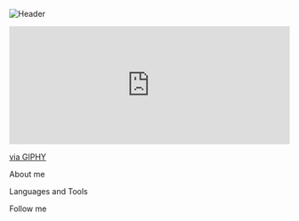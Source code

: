 ![Header](https://media.giphy.com/media/10zxDv7Hv5RF9C/giphy.gif )

<div style="width:100%;height:0;padding-bottom:42%;position:relative;"><iframe src="https://giphy.com/embed/10zxDv7Hv5RF9C" width="100%" height="100%" style="position:absolute" frameBorder="0" class="giphy-embed" allowFullScreen></iframe></div><p><a href="https://giphy.com/gifs/loop-computer-matrix-10zxDv7Hv5RF9C">via GIPHY</a></p>
About me

Languages and Tools

Follow me

<!--
**yeezysmem/yeezysmem** is a ✨ _special_ ✨ repository because its `README.md` (this file) appears on your GitHub profile.

Here are some ideas to get you started:

- 🔭 I’m currently working on ...
- 🌱 I’m currently learning ...
- 👯 I’m looking to collaborate on ...
- 🤔 I’m looking for help with ...
- 💬 Ask me about ...
- 📫 How to reach me: ...
- 😄 Pronouns: ...
- ⚡ Fun fact: ...
-->
